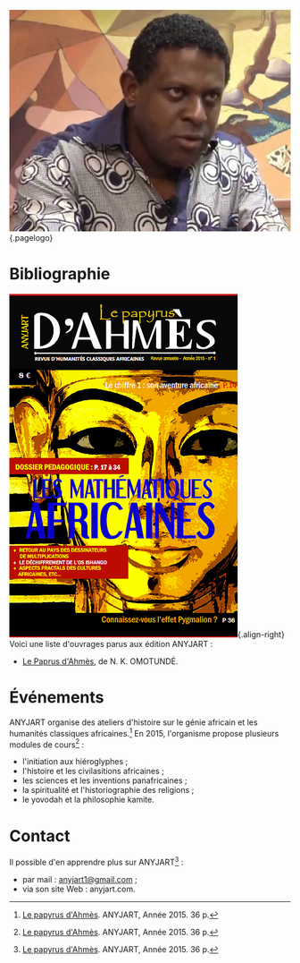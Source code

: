 <!-- TITLE: ANYJART -->
<!-- SUBTITLE: Présentation de l'organisme ANYJART -->

![Sans Titre](/uploads/personnalite/sans-titre.png "Omotunde, représentant d'ANYJART."){.pagelogo}

# Bibliographie
![F 8 Ec 9 E 94784 D 79209 A 489 Dbcca 9792 Aaf 228 Ec](/uploads/ouvrage/f-8-ec-9-e-94784-d-79209-a-489-dbcca-9792-aaf-228-ec.png "Couverture de la revue « Le papyrus d'Ahmès »"){.align-right}
Voici une liste d'ouvrages parus aux édition ANYJART :
* [Le Paprus d'Ahmès](/ouvrage/revue/caraibes/sud/departement/madinina/le-papyrus-d-ahmes), de N. K. OMOTUNDÉ.

# Événements
ANYJART organise des ateliers d'histoire sur le génie africain et les humanités classiques africaines.[^1]
En 2015, l'organisme propose plusieurs modules de cours[^1] :
* l'initiation aux hiéroglyphes ;
* l'histoire et les civilasitions africaines ;
* les sciences et les  inventions panafricaines ;
* la spiritualité et l'historiographie des religions ;
* le yovodah et la philosophie kamite.

# Contact
Il possible d'en apprendre plus sur ANYJART[^1] :
* par mail : anyjart1@gmail.com ;
* via son site Web : anyjart.com.


[^1]: [Le papyrus d'Ahmès](/ouvrage/revue/caraibes/sud/departement/madinina/le-papyrus-d-ahmes). ANYJART, Année 2015. 36 p.